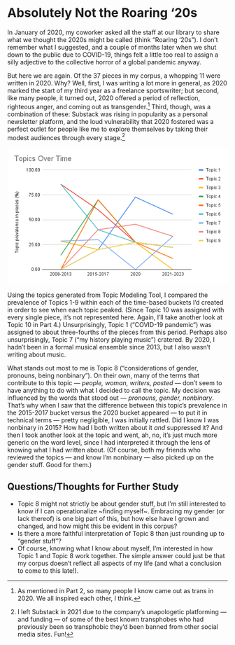 # Absolutely Not the Roaring ‘20s

In January of 2020, my coworker asked all the staff at our library to share what we thought the 2020s might be called (think “Roaring ‘20s”). I don’t remember what I suggested, and a couple of months later when we shut down to the public due to COVID-19, things felt a little too real to assign a silly adjective to the collective horror of a global pandemic anyway.

But here we are again. Of the 37 pieces in my corpus, a whopping 11 were written in 2020. Why? Well, first, I was writing a lot more in general, as 2020 marked the start of my third year as a freelance sportswriter; but second, like many people, it turned out, 2020 offered a period of reflection, righteous anger, and coming out as transgender.[^1] Third, though, was a combination of these: Substack was rising in popularity as a personal newsletter platform, and the loud vulnerability that 2020 fostered was a perfect outlet for people like me to explore themselves by taking their modest audiences through every stage.[^2]

![A graph called Topics Over Time that traces the prevalence of Topics 1 through 9 in pieces between 2008 and 2023.](images/topics-over-time.png)

Using the topics generated from Topic Modeling Tool, I compared the prevalence of Topics 1-9 within each of the time-based buckets I’d created in order to see when each topic peaked. (Since Topic 10 was assigned with every single piece, it’s not represented here. Again, I’ll take another look at Topic 10 in Part 4.) Unsurprisingly, Topic 1 (“COVID-19 pandemic”) was assigned to about three-fourths of the pieces from this period. Perhaps also unsurprisingly, Topic 7 (“my history playing music”) cratered. By 2020, I hadn’t been in a formal musical ensemble since 2013, but I also wasn’t writing about music.

What stands out most to me is Topic 8 (“considerations of gender, pronouns, being nonbinary”). On their own, many of the terms that contribute to this topic — _people, woman, writers, posted_ — don’t seem to have anything to do with what I decided to call the topic. My decision was influenced by the words that stood out — _pronouns, gender, nonbinary_. That’s why when I saw that the difference between this topic’s prevalence in the 2015-2017 bucket versus the 2020 bucket appeared — to put it in technical terms — pretty negligible, I was initially rattled. Did I know I was nonbinary in 2015? How had I both written about it _and_ suppressed it? And then I took another look at the topic and went, ah, no, it’s just much more generic on the word level, since I had interpreted it through the lens of knowing what I had written about. (Of course, both my friends who reviewed the topics — and know I’m nonbinary — also picked up on the gender stuff. Good for them.)

## Questions/Thoughts for Further Study

- Topic 8 might not strictly be about gender stuff, but I’m still interested to know if I can operationalize ~finding myself~. Embracing my gender (or lack thereof) is one big part of this, but how else have I grown and changed, and how might this be evident in this corpus?
- Is there a more faithful interpretation of Topic 8 than just rounding up to “gender stuff”?
- Of course, knowing what I know about myself, I’m interested in how Topic 1 and Topic 8 work together. The simple answer could just be that my corpus doesn’t reflect all aspects of my life (and what a conclusion to come to this late!).

[^1]: As mentioned in Part 2, so many people I know came out as trans in 2020. We all inspired each other, I think.

[^2]: I left Substack in 2021 due to the company’s unapologetic platforming — and funding — of some of the best known transphobes who had previously been so transphobic they’d been banned from other social media sites. Fun!